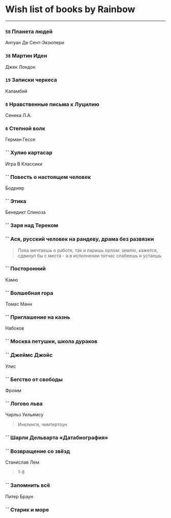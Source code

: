 # Wish list of books by Rainbow
---

### `58` Планета людей
Антуан Де Сент-Экзюпери

### `38` Мартин Иден
Джек Лондон

### `19` Записки черкеса
Каламбий

### `8` Нравственные письма к Луцилию
Сенека Л.А.

### `6` Степной волк
Герман Гессе

### `` Хулио картасар
Игра В Классики

### `` Повесть о настоящем человек

Бодрияр

### `` Этика
Бенедикт Спиноза

### `` Заря над Тереком

### `` Ася, русский человек на рандеву, драма без развязки
> Пока мечтаешь о работе, так и паришь орлом: землю, кажется, сдвинул бы с места - а в исполнении тотчас слабеешь и устаешь

### `` Посторонний
Камю

### `` Волшебная гора
Томас Манн

### `` Приглашение на казнь
Набоков

### `` Москва петушки, школа дураков

### `` Джеймс Джойс
Улис

### `` Бегство от свободы
Фромм

### `` Логово льва
Чарльз Уильямсу
> Инклинги, чимтертоун

### `` Шарли Дельварта «Датабиография»

### `` Возвращение со звёзд
Станислав Лем
> 1-8

### `` Запомнить всё
Питер Браун

### `` Старик и море

